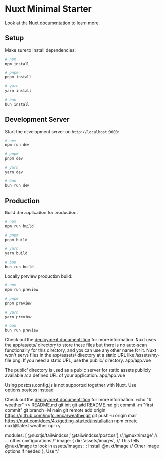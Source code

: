 # Nuxt Minimal Starter

Look at the [Nuxt documentation](https://nuxt.com/docs/getting-started/introduction) to learn more.

## Setup

Make sure to install dependencies:

```bash
# npm
npm install

# pnpm
pnpm install

# yarn
yarn install

# bun
bun install
```

## Development Server

Start the development server on `http://localhost:3000`:

```bash
# npm
npm run dev

# pnpm
pnpm dev

# yarn
yarn dev

# bun
bun run dev
```

## Production

Build the application for production:

```bash
# npm
npm run build

# pnpm
pnpm build

# yarn
yarn build

# bun
bun run build
```

Locally preview production build:

```bash
# npm
npm run preview

# pnpm
pnpm preview

# yarn
yarn preview

# bun
bun run preview
```

Check out the [deployment documentation](https://nuxt.com/docs/getting-started/deployment) for more information.
Nuxt uses the app/assets/ directory to store these files but there is no auto-scan functionality for this directory, and you can use any other name for it.
Nuxt won't serve files in the app/assets/ directory at a static URL like /assets/my-file.png. If you need a static URL, use the public/ directory.
app/app.vue
<template>
  <img src="~/assets/images/nuxt.png" alt="Discover Nuxt" />
</template>

The public/ directory is used as a public server for static assets publicly available at a defined URL of your application.
app/app.vue
<template>
  <img src="/images/nuxt.png" alt="Discover Nuxt" />
</template>

Using postcss.config.js is not supported together with Nuxt. Use options.postcss instead

Check out the [deployment documentation](https://nuxt.com/docs/getting-started/deployment) for more information.
echo "# weather" >> README.md
git init
git add README.md
git commit -m "first commit"
git branch -M main
git remote add origin https://github.com/ingfcuenca/weather.git
git push -u origin main
https://nuxt.com/docs/4.x/getting-started/installation
npm create nuxt@latest weather
npm
y

 modules: ['@nuxtjs/tailwindcss','@tailwindcss/postcss'],//,'@nuxt/image'
  // ... other configurations
  /*
  image: {
    dir: 'assets/images', // This tells @nuxt/image to look in assets/images : : Install @nuxt/image
    // Other image options if needed
  },
   Use <NuxtPicture/>
  */